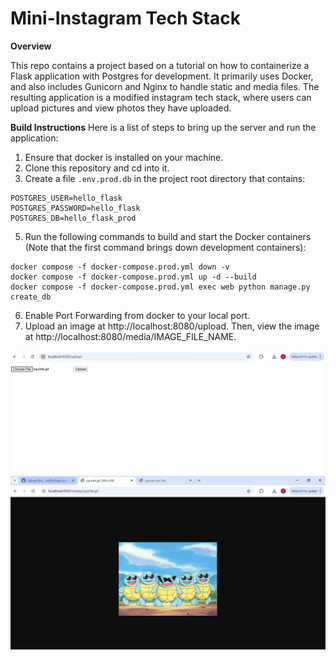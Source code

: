 # Mini-Instagram Tech Stack

**Overview**

This repo contains a project based on a tutorial on how to containerize a Flask application with Postgres for development. It primarily uses Docker, and also includes Gunicorn and Nginx to handle static and media files. The resulting application is a modified instagram tech stack, where users can upload pictures and view photos they have uploaded.

**Build Instructions**
Here is a list of steps to bring up the server and run the application:

1. Ensure that docker is installed on your machine.
2. Clone this repository and cd into it.
3. Create a file `.env.prod.db` in the project root directory that contains:
```
POSTGRES_USER=hello_flask
POSTGRES_PASSWORD=hello_flask
POSTGRES_DB=hello_flask_prod
```
5. Run the following commands to build and start the Docker containers (Note that the first command brings down development containers):
```
docker compose -f docker-compose.prod.yml down -v
docker compose -f docker-compose.prod.yml up -d --build
docker compose -f docker-compose.prod.yml exec web python manage.py create_db
```
6. Enable Port Forwarding from docker to your local port.
7. Upload an image at http://localhost:8080/upload. Then, view the image at http://localhost:8080/media/IMAGE_FILE_NAME.

<img src="Screenshot 2025-02-28 191625.png" />
<img src="Screenshot 2025-02-28 194549.png" />
